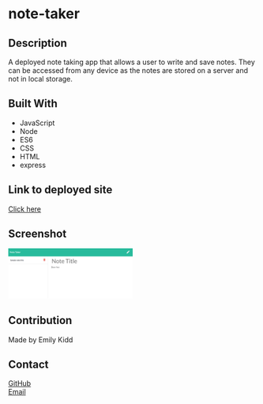 # note-taker

## Description
A deployed note taking app that allows a user to write and save notes. They can be accessed from any device as the notes are stored on a server and not in local storage. 

## Built With
* JavaScript
* Node
* ES6
* CSS
* HTML
* express

## Link to deployed site
[Click here](http://obscure-bastion-66044.herokuapp.com/)

## Screenshot
<img src="./public/assets/images/note-taker.png" width="50%" heigh="50%">

## Contribution
Made by Emily Kidd 

## Contact
[GitHub](github.com/emilykidd3)  
[Email](mailto:e.kidd61@yahoo.com)